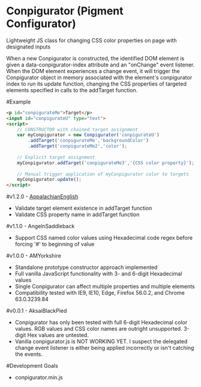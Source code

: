 # Conpigurator (Pigment Configurator)

Lightweight JS class for changing CSS color properties on page with designated inputs

When a new Conpigurator is constructed, the identified DOM element is given a data-conpigurator-index attribute and an "onChange" event listener. When the DOM element experiences a change event, it will trigger the Conpigurator object in memory associated with the element's conpigurator index to run its update function, changing the CSS properties of targeted elements specified in calls to the addTarget function.

#Example
```html
<p id="conpigurateMe">Target</p>
<input id="conpigurateU" type="text">
<script>
	// CONSTRUCTOR with chained target assignment
	var myConpigurator = new Conpigurator('conpigurateU')
		.addTarget('conpigurateMe','backgroundColor')
		.addTarget('conpigurateMe2','color');
	
	// Explicit target assignment
	myConpigurator.addTarget('conpigurateMe3','{CSS color property}');
	
	// Manual trigger application of myConpigurator color to targets
	myConpigurator.update();
</script>
```
#v1.2.0 - <a href="https://en.wikipedia.org/wiki/List_of_pig_breeds">AppalachianEnglish</a>
- Validate target element existence in addTarget function
- Validate CSS property name in addTarget function

#v1.1.0 - AngelnSaddleback
- Support CSS named color values using Hexadecimal code regex before forcing '#' to beginning of value

#v1.0.0 - AMYorkshire
- Standalone prototype constructor approach implemented
- Full vanilla JavaScript functionality with 3- and 6-digit Hexadecimal values
- Single Conpigurator can affect multiple properties and multiple elements
- Compatibility tested with IE9, IE10, Edge, Firefox 56.0.2, and Chrome 63.0.3239.84

#v0.0.1 - AksaiBlackPied
- Conpigurator has only been tested with full 6-digit Hexadecimal color values. RGB values and CSS color names are outright unsupported. 3-digit Hex values are untested.
- Vanilla conpigurator.js is NOT WORKING YET. I suspect the delegated change event listener is either being applied incorrectly or isn't catching the events.

#Development Goals
- conpigurator.min.js
```
